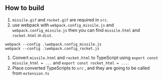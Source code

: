 ## How to build
1. `missile.gif` and `rocket.gif` are required in `src`.
1. use webpack with `webpack.config_missile.js` and `webpack.config_missile.js`
then you can find `missile.html` and `rocket.html` in `dist`.

```
webpack --config .\webpack.config_missile.js
webpack --config .\webpack.config_rocket.js
```

1. Convert `missile.html` and `rocket.html` to TypeScript using `export const missile_html = ...` and `export const rocket_html = ...`. 
1. Place converted TypeScripts to `src` , and they are going to be called from `extension.ts`